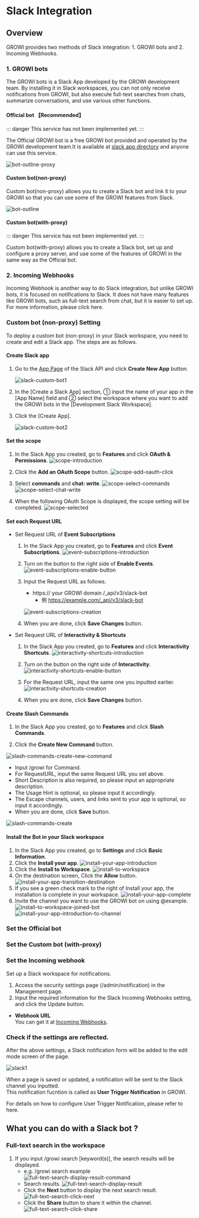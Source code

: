 # Slack Integration

## Overview

GROWI provides two methods of Slack integration: 1. GROWI bots and 2. Incoming Webhooks.

### 1. GROWI bots

The GROWI bots is a Slack App developed by the GROWI development team. By installing it in Slack workspaces, you can not only receive notifications from GROWI, but also execute full-text searches from chats, summarize conversations, and use various other functions.

#### Official bot 【Recommended】

::: danger
This service has not been implemented yet.
:::

The Official GROWI bot is a free GROWI bot provided and operated by the GROWI development team.It is available at [slack app directory](https://wsgrowi.slack.com/apps) and anyone can use this service.

<!--以下の図は暫定的なものです。https://youtrack.weseek.co.jp/issue/GW-5421 で差し替えます。-->

![bot-outline-proxy](../../../public/assets/images/bot-outline-proxy.png)

#### Custom bot(non-proxy)

Custom bot(non-proxy) allows you to create a Slack bot and link it to your GROWI so that you can use some of the GROWI features from Slack.

<!--以下の図は暫定的なものです。https://youtrack.weseek.co.jp/issue/GW-5421 で差し替えます。-->

![bot-outline](../../../public/assets/images/bot-outline.png)

#### Custom bot(with-proxy)

::: danger
This service has not been implemented yet.
:::

Custom bot(with-proxy) allows you to create a Slack bot, set up and configure a proxy server, and use some of the features of GROWI in the same way as the Official bot.

### 2. Incoming Webhooks

<!-- TODO Imple link after https://youtrack.weseek.co.jp/issue/GW-5452 -->

Incoming Webhook is another way to do Slack integration, but unlike GROWI bots, it is focused on notifications to Slack. It does not have many features like GROWI bots, such as full-text search from chat, but it is easier to set up. For more information, please click here.

<!-- [通知の種類/設定方法](/ja/admin-guide/management-cookbook/external-notification.html#通知の種類-設定方法). -->

### Custom bot (non-proxy) Setting

To deploy a custom bot (non-proxy) in your Slack workspace, you need to create and edit a Slack app. The steps are as follows.

#### Create Slack app

1. Go to the [App Page](https://api.slack.com/apps) of the Slack API and click **Create New App** button.

   ![slack-custom-bot1](../../../public/assets/images/slack-custom-bot1.png)

2. In the [Create a Slack App] section, ① input the name of your app in the [App Name] field and ② select the workspace where you want to add the GROWI bots in the [Development Slack Workspace].

3. Click the [Create App].

   ![slack-custom-bot2](../../../public/assets/images/slack-custom-bot2.png)

#### Set the scope

1. In the Slack App you created, go to **Features** and click **OAuth & Permissions**.
   ![scope-introduction](../../../public/assets//images/scope-introduction.png)
1. Click the **Add an OAuth Scope** button.
   ![scope-add-oauth-click](../../../public/assets//images/scope-add-oauth-click.png)
1. Select **commands** and **chat: write**.
   ![scope-select-commands](../../../public/assets//images/scope-select-commands.png)
   ![scope-select-chat-write](../../../public/assets//images/scope-add-chat-write.png)

1. When the following OAuth Scope is displayed, the scope setting will be completed.
   ![scope-selected](../../../public/assets//images/scope-selected.png)

#### Set each Request URL

- Set Request URL of **Event Subscriptions**

  1. In the Slack App you created, go to **Features** and click **Event Subscriptions**.
     ![event-subscriptions-introduction](../../../public/assets/images/event-subscriptions-introduction.png)

  1. Turn on the button to the right side of **Enable Events**.
     ![event-subscriptions-enable-button](../../../public/assets/images/event-sucscriptions-enable-button.png)

  1. Input the Request URL as follows.

     - https:// your GROWI domain /\_api/v3/slack-bot
       - 例 https://example.com/_api/v3/slack-bot

     ![event-subscriptions-creation](../../../public/assets/images/event-sucscriptions-creation.png)

  1. When you are done, click **Save Changes** button.

- Set Request URL of **Interactivity & Shortcuts**

  1. In the Slack App you created, go to **Features** and click **Interactivity Shortcuts**.
     ![interactivity-shortcuts-introduction](../../../public/assets/images/interactivity-shortcuts-introduction.png)

  1. Turn on the button on the right side of **Interactivity**.
     ![interactivity-shortcuts-enable-button](../../../public/assets/images/interactivity-shortcuts-enable-button.png)

  1. For the Request URL, input the same one you inputted earlier.
     ![interactivity-shortcuts-creation](../../../public/assets/images/interactivity-shortcuts-creation.png)

  1. When you are done, click **Save Changes** button.

#### Create Slash Commands

1. In the Slack App you created, go to **Features** and click **Slash Commands**.

<!-- ![slash-commands-introduction](../../../public/assets/images/slash-commands-introduction.png) -->

2. Click the **Create New Command** button.

![slash-commands-create-new-command](../../../public/assets/images/slash-commands-create-new-command.png)

- Input /growi for Command.
- For RequestURL, input the same Request URL you set above.
- Short Description is also required, so please input an appropriate description.
- The Usage Hint is optional, so please input it accordingly.
- The Escape channels, users, and links sent to your app is optional, so input it accordingly.
- When you are done, click **Save** button.

![slash-commands-create](../../../public/assets/images/slash-commands-create.png)

#### Install the Bot in your Slack workspace

1. In the Slack App you created, go to **Settings** and click **Basic Information**.
1. Click the **Install your app**.
   ![install-your-app-introduction](../../../public/assets/images/install-your-app-introduction.png)
1. Click the **Install to Workspace**.
   ![install-to-workspace](../../../public/assets/images/install-to-workspace.png)
1. On the destination screen, Click the **Allow** button.
   ![install-your-app-transition-destination](../../../public/assets/images/install-your-app-transition-destination.png)
1. If you see a green check mark to the right of Install your app, the installation is complete in your workspace.
   ![install-your-app-complete](../../../public/assets/images/install-your-app-complete.png)
1. Invite the channel you want to use the GROWI bot on using @example.
   ![install-to-workspace-joined-bot](../../../public/assets/images/install-to-workspace-joined-bot.png)
   ![install-your-app-introduction-to-channel](../../../public/assets/images/install-your-app-introduction-to-channel.png)

### Set the Official bot

### Set the Custom bot (with-proxy)

<!-- TODO: GW-5372 「Slack/Mattermost への通知」の内容を適切なタイトルの下に移動させる -->

### Set the Incoming webhook

<!-- TODO: GW-5372 「Slack/Mattermost への通知」の内容を適切なタイトルの下に移動させる -->

Set up a Slack workspace for notifications.

1. Access the security settings page (/admin/notification) in the Management page.
1. Input the required information for the Slack Incoming Webhooks setting, and click the Update button.

- **Webhook URL**  
  You can get it at [Incoming Webhooks](https://slack.com/services/new/incoming-webhook).

### Check if the settings are reflected.

After the above settings, a Slack notification form will be added to the edit mode screen of the page.

![slack1](../../../public/assets/images/slack1.png)

When a page is saved or updated, a notification will be sent to the Slack channel you inputted.  
This notification fucntion is called as **User Trigger Notification** in GROWI.

<!-- TODO Imple link after https://youtrack.weseek.co.jp/issue/GW-5452 -->

For details on how to configure User Trigger Notification, please refer to here.

<!-- [通知の種類/設定方法](/ja/admin-guide/management-cookbook/external-notification.html#user-trigger-notification-設定). -->

## What you can do with a Slack bot ?

### Full-text search in the workspace

1. If you input /growi search [keyword(s)], the search results will be displayed.
   - e.g. /growi search example
     ![full-text-search-display-result-command](../../../public/assets/images/full-text-search-display-result-command.png)
   - Search results.
     ![full-text-search-display-result](../../../public/assets/images/full-text-search-display-result.png)
   - Click the **Next** button to display the next search result.
     ![full-text-search-click-next](../../../public/assets/images/full-text-search-click-next.png)
   - Click the **Share** button to share it within the channel.
     ![full-text-search-click-share](../../../public/assets/images/full-text-search-click-share.png)

<!-- ### 複数ワークスペースの横断検索 (TBD) -->

<!-- ### Slack ログの記録 (TBD) -->
